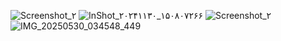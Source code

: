 ![Screenshot_۲](https://cdn.imgurl.ir/uploads/h029260_Screenshot__.jpg)
![InShot_۲۰۲۴۱۱۳۰_۱۵۰۸۰۷۲۶۶](https://cdn.imgurl.ir/uploads/b83581_InShot__.jpg) 
![Screenshot_۲](https://cdn.imgurl.ir/uploads/c587011_Screenshot___Chrome.jpg) 
![IMG_20250530_034548_449](https://cdn.imgurl.ir/uploads/h510118_IMG_20250530_034548_449.jpg) 
